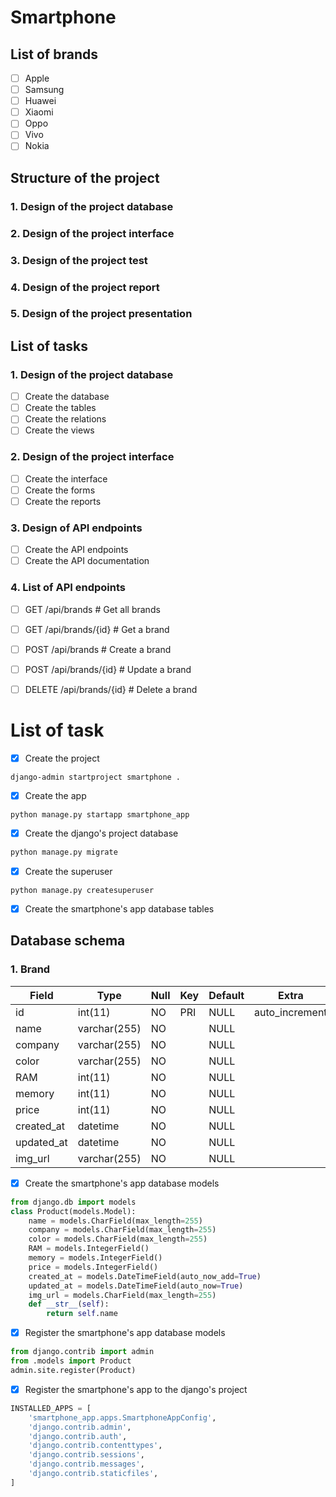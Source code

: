 # Smartphone 
## List of brands

- [ ] Apple
- [ ] Samsung
- [ ] Huawei
- [ ] Xiaomi
- [ ] Oppo
- [ ] Vivo
- [ ] Nokia

## Structure of the project
### 1. Design of the project database
### 2. Design of the project interface
### 3. Design of the project test
### 4. Design of the project report
### 5. Design of the project presentation

## List of tasks
### 1. Design of the project database
- [ ] Create the database
- [ ] Create the tables
- [ ] Create the relations
- [ ] Create the views

### 2. Design of the project interface

- [ ] Create the interface
- [ ] Create the forms
- [ ] Create the reports

### 3. Design of API endpoints
- [ ] Create the API endpoints
- [ ] Create the API documentation

### 4. List of API endpoints

- [ ] GET /api/brands # Get all brands
- [ ] GET /api/brands/{id} # Get a brand
- [ ] POST /api/brands # Create a brand
- [ ] POST /api/brands/{id} # Update a brand
- [ ] DELETE /api/brands/{id} # Delete a brand


# List of task
- [x] Create the project

```django-admin startproject smartphone .```

- [x] Create the app

```python manage.py startapp smartphone_app```

- [x] Create the django's project database

```bash
python manage.py migrate
```

- [x] Create the superuser

```python manage.py createsuperuser```

- [x] Create the smartphone's app database tables

## Database schema
### 1. Brand
| Field | Type | Null | Key | Default | Extra |
| --- | --- | --- | --- | --- | --- |
| id | int(11) | NO | PRI | NULL | auto_increment |
| name | varchar(255) | NO | | NULL | |
| company | varchar(255) | NO | | NULL | |
| color | varchar(255) | NO | | NULL | |
| RAM | int(11) | NO | | NULL | |
| memory | int(11) | NO | | NULL | |
| price | int(11) | NO | | NULL | |
| created_at | datetime | NO | | NULL | |
| updated_at | datetime | NO | | NULL | |
| img_url | varchar(255) | NO | | NULL | |

- [x] Create the smartphone's app database models

```python
from django.db import models
class Product(models.Model):
    name = models.CharField(max_length=255)
    company = models.CharField(max_length=255)
    color = models.CharField(max_length=255)
    RAM = models.IntegerField()
    memory = models.IntegerField()
    price = models.IntegerField()
    created_at = models.DateTimeField(auto_now_add=True)
    updated_at = models.DateTimeField(auto_now=True)
    img_url = models.CharField(max_length=255)
    def __str__(self):
        return self.name
```

- [x] Register the smartphone's app database models

```python
from django.contrib import admin
from .models import Product
admin.site.register(Product)
```

- [x] Register the smartphone's app to the django's project

```python
INSTALLED_APPS = [
    'smartphone_app.apps.SmartphoneAppConfig',
    'django.contrib.admin',
    'django.contrib.auth',
    'django.contrib.contenttypes',
    'django.contrib.sessions',
    'django.contrib.messages',
    'django.contrib.staticfiles',
]
```
